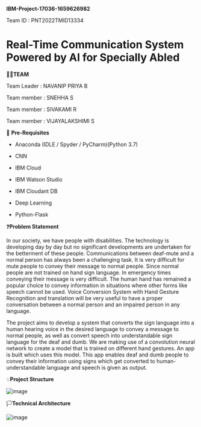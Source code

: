 
**IBM-Project-17036-1659626982**

Team ID : PNT2022TMID13334

# **Real-Time Communication System Powered by AI for Specially Abled**


👩‍👦**TEAM**

Team Leader : NAVANIP PRIYA B

Team member : SNEHHA S

Team member : SIVAKAMI R

Team member : VIJAYALAKSHIMI S


🎯 **Pre-Requisites** 


* Anaconda (IDLE / Spyder / PyCharm)(Python 3.7)

* CNN

* IBM Cloud

* IBM Watson Studio

* IBM Cloudant DB

* Deep Learning

* Python-Flask

❓**Problem Statement**

In our society, we have people with disabilities. The technology is developing day by day but no significant developments are undertaken for the betterment of these people. Communications between deaf-mute and a normal person has always been a challenging task. It is very difficult for mute people to convey their message to normal people. Since normal people are not trained on hand sign language. In emergency times conveying their message is very difficult. The human hand has remained a popular choice to convey information in situations where other forms like speech cannot be used. Voice Conversion System with Hand Gesture Recognition and translation will be very useful to have a proper conversation between a normal person and an impaired person in any language.

The project aims to develop a system that converts the sign language into a human hearing voice in the desired language to convey a message to normal people, as well as convert speech into understandable sign language for the deaf and dumb. We are making use of a convolution neural network to create a model that is trained on different hand gestures. An app is built which uses this model. This app enables deaf and dumb people to convey their information using signs which get converted to human-understandable language and speech is given as output.


💡**Project Structure** 


![image](https://user-images.githubusercontent.com/113359596/199239467-a2032b55-d6ac-43f0-88b3-877b07217c2b.png)

🏳**Technical Architecture**


![image](https://user-images.githubusercontent.com/113359596/199245854-e18d0440-5400-4a78-bc25-66e861965e33.png)


